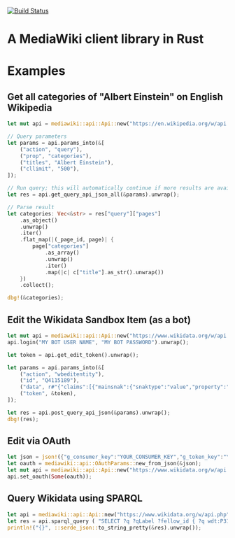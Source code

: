 [![Build Status](https://travis-ci.org/magnusmanske/mediawiki_rust.svg?branch=master)](https://travis-ci.org/magnusmanske/mediawiki_rust)

# A MediaWiki client library in Rust

# Examples

## Get all categories of "Albert Einstein" on English Wikipedia
```rust
let mut api = mediawiki::api::Api::new("https://en.wikipedia.org/w/api.php").unwrap();

// Query parameters
let params = api.params_into(&[
    ("action", "query"),
    ("prop", "categories"),
    ("titles", "Albert Einstein"),
    ("cllimit", "500"),
]);

// Run query; this will automatically continue if more results are available, and merge all results into one
let res = api.get_query_api_json_all(&params).unwrap();

// Parse result
let categories: Vec<&str> = res["query"]["pages"]
    .as_object()
    .unwrap()
    .iter()
    .flat_map(|(_page_id, page)| {
        page["categories"]
            .as_array()
            .unwrap()
            .iter()
            .map(|c| c["title"].as_str().unwrap())
    })
    .collect();

dbg!(&categories);
```

## Edit the Wikidata Sandbox Item (as a bot)
```rust
let mut api = mediawiki::api::Api::new("https://www.wikidata.org/w/api.php").unwrap();
api.login("MY BOT USER NAME", "MY BOT PASSWORD").unwrap();

let token = api.get_edit_token().unwrap();

let params = api.params_into(&[
    ("action", "wbeditentity"),
    ("id", "Q4115189"),
    ("data", r#"{"claims":[{"mainsnak":{"snaktype":"value","property":"P1810","datavalue":{"value":"ExampleString","type":"string"}},"type":"statement","rank":"normal"}]}"#),
    ("token", &token),
]);

let res = api.post_query_api_json(&params).unwrap();
dbg!(res);
```

## Edit via OAuth
```rust
let json = json!({"g_consumer_key":"YOUR_CONSUMER_KEY","g_token_key":"YOUR_TOKEN_KEY"});
let oauth = mediawiki::api::OAuthParams::new_from_json(&json);
let mut api = mediawiki::api::Api::new("https://www.wikidata.org/w/api.php").unwrap();
api.set_oauth(Some(oauth));
```

## Query Wikidata using SPARQL
```rust
let api = mediawiki::api::Api::new("https://www.wikidata.org/w/api.php").unwrap(); // Will determine the SPARQL API URL via site info data
let res = api.sparql_query ( "SELECT ?q ?qLabel ?fellow_id { ?q wdt:P31 wd:Q5 ; wdt:P6594 ?fellow_id . SERVICE wikibase:label { bd:serviceParam wikibase:language '[AUTO_LANGUAGE],en'. } }" ).unwrap() ;
println!("{}", ::serde_json::to_string_pretty(&res).unwrap());
```

